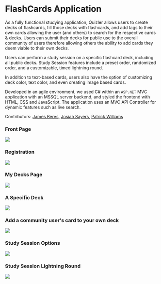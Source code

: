 # FlashCards Application

As a fully functional studying application, Quizler allows users to create decks of flashcards, fill those decks with flashcards, and add tags to their own cards allowing the user (and others) to search for the respective cards & decks. Users can submit their decks for public use to the overall community of users therefore allowing others the ability to add cards they deem viable to their own decks. 

Users can perform a study session on a specific flashcard deck, including all public decks. Study Session features include a preset order, randomized order, and a customizable, timed lightning round. 

In addition to text-based cards, users also have the option of customizing deck color, text color, and even creating image based cards. 

Developed in an agile environment, we used C# within an `ASP.NET` MVC application with an MSSQL server backend, and styled the frontend with HTML, CSS and JavaScript. The application uses an MVC API Controller for dynamic features such as live search. 

Contributors: [James Beres](https://github.com/jamesberes), [Josiah Sayers](https://josiahsayers.com), [Patrick Williams](https://patrickleewilliams.com)

### Front Page
<img src="screenshots/Splash.jpg">

### Registration
<img src="screenshots/Register.jpg">

### My Decks Page
<img src="screenshots/MyDecks.jpg">

### A Specific Deck
<img src="screenshots/CssDeck.jpg">

### Add a community user's card to your own deck
<img src="screenshots/AddToDeck.jpg">

### Study Session Options
<img src="screenshots/StudySession.jpg">

### Study Session Lightning Round 
<img src="screenshots/StudySessionLightningRound.jpg">
